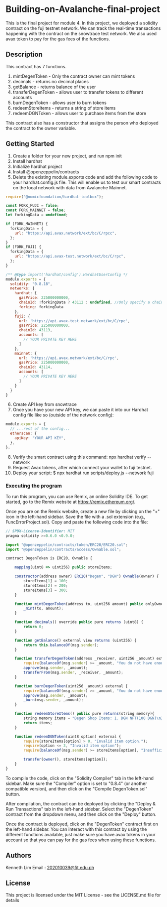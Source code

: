 # Building-on-Avalanche-final-project
This is the final project for module 4. In this project, we deployed a solidity contract on the fuji testnet network. We can track the real-time transactions happening with the contract on the snowtrace test network. We also used avax token to pay for the gas fees of the functions.

## Description
This contract has 7 functions.
1. mintDegenToken - Only the contract owner can mint tokens
2. decimals - returns no decimal places
3. getBalance - returns balance of the user
4. transferDegenToken - allows user to transfer tokens to different accounts
5. burnDegenToken - allows user to burn tokens
6. redeemStoreItems - returns a string of store items
7. redeemDGNToken - allows user to purchase items from the store

This contract also has a constructor that assigns the person who deployed the contract to the owner variable.

## Getting Started
1. Create a folder for your new project, and run npm init
2. Install hardhat
3. Initialize hardhat project
4. Install @openzeppelin/contracts
5. Delete the existing module.exports code and add the following code to your hardhat.config.js file. This will enable us to test our smart contracts on the local network with data from Avalanche Mainnet.

```javascript
require("@nomicfoundation/hardhat-toolbox");

const FORK_FUJI = false;
const FORK_MAINNET = false;
let forkingData = undefined;

if (FORK_MAINNET) {
  forkingData = {
    url: "https://api.avax.network/ext/bc/C/rpcc",
  };
}
if (FORK_FUJI) {
  forkingData = {
    url: "https://api.avax-test.network/ext/bc/C/rpc",
  };
}

/** @type import('hardhat/config').HardhatUserConfig */
module.exports = {
  solidity: "0.8.18",
  networks: {
    hardhat: {
      gasPrice: 225000000000,
      chainId: !forkingData ? 43112 : undefined, //Only specify a chainId if we are not forking
      forking: forkingData
    },
    fuji: {
      url: 'https://api.avax-test.network/ext/bc/C/rpc',
      gasPrice: 225000000000,
      chainId: 43113,
      accounts: [
        // YOUR PRIVATE KEY HERE
      ]
    },
    mainnet: {
      url: 'https://api.avax.network/ext/bc/C/rpc',
      gasPrice: 225000000000,
      chainId: 43114,
      accounts: [
        // YOUR PRIVATE KEY HERE
      ]
    }
  }
}

```
6. Create API key from snowtrace
7. Once you have your new API key, we can paste it into our Hardhat config file like so (outside of the network config):
```javascript
module.exports = {
  // ...rest of the config...
  etherscan: {
    apiKey: "YOUR API KEY",
  },
};

```

8. Verify the smart contract using this command: npx hardhat verify <contract address> <arguments> --network <network>
9. Request Avax tokens, after which connect your wallet to fuji testnet.
10. Deploy your script: $ npx hardhat run scripts/deploy.js --network fuji



### Executing the program
To run this program, you can use Remix, an online Solidity IDE. To get started, go to the Remix website at https://remix.ethereum.org/.

Once you are on the Remix website, create a new file by clicking on the "+" icon in the left-hand sidebar. Save the file with a .sol extension (e.g., FuncErrorProject.sol). Copy and paste the following code into the file:

```javascript
// SPDX-License-Identifier: MIT
pragma solidity >=0.6.0 <0.9.0;

import "@openzeppelin/contracts/token/ERC20/ERC20.sol";
import "@openzeppelin/contracts/access/Ownable.sol";

contract DegenToken is ERC20, Ownable {

    mapping(uint8 => uint256) public storeItems;

    constructor(address owner) ERC20("Degen", "DGN") Ownable(owner) {
        storeItems[1] = 100;
        storeItems[2] = 200;
        storeItems[3] = 300;
    }

    function mintDegenToken(address to, uint256 amount) public onlyOwner {
        _mint(to, amount);
    }

    function decimals() override public pure returns (uint8) {
        return 0;
    }

    function getBalance() external view returns (uint256) {
        return this.balanceOf(msg.sender);
    }

    function transferDegenToken(address _receiver, uint256 _amount) external {
        require(balanceOf(msg.sender) >= _amount, "You do not have enough Degen Tokens.");
        approve(msg.sender, _amount);
        transferFrom(msg.sender, _receiver, _amount);
    }

    function burnDegenToken(uint256 _amount) external {
        require(balanceOf(msg.sender) >= _amount, "You do not have enough Degen Tokens.");
        approve(msg.sender, _amount);
        _burn(msg.sender, _amount);
    }

    function redeemStoreItems() public pure returns(string memory){
        string memory items = "Degen Shop Items: 1. DGN NFT(100 DGN)\n2. DGN Tshirt(150 DGN)\n3. DGN Posters(200 DGN)";
        return items;
    }

    function redeemDGNToken(uint8 option) external {
        require(storeItems[option] > 0, "Invalid item option.");
        require(option <= 3, "Invalid item option");
        require(balanceOf(msg.sender) >= storeItems[option], "Insufficient funds to redeem the item.");

        transfer(owner(), storeItems[option]);
    }
}

```

To compile the code, click on the "Solidity Compiler" tab in the left-hand sidebar. Make sure the "Compiler" option is set to "0.8.4" (or another compatible version), and then click on the "Compile DegenToken.sol" button.

After compilation, the contract can be deployed by clicking the "Deploy & Run Transactions" tab in the left-hand sidebar. Select the "DegenToken" contract from the dropdown menu, and then click on the "Deploy" button.

Once the contract is deployed, click on the "DegenToken" contract first on the left-hand sidebar. You can interact with this contract by using the different functions available, just make sure you have avax tokens in your account so that you can pay for the gas fees when using these functions.

## Authors

Kenneth Lim
Email : 202010039@fit.edu.ph

## License

This project is licensed under the MIT License - see the LICENSE.md file for details